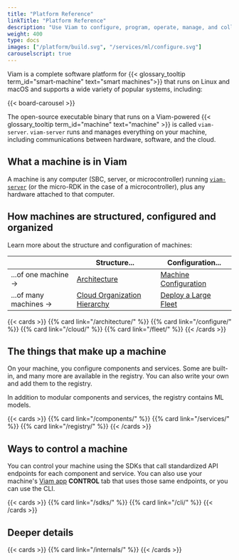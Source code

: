 ```yaml
---
title: "Platform Reference"
linkTitle: "Platform Reference"
description: "Use Viam to configure, program, operate, manage, and collect data from your smart machines."
weight: 400
type: docs
images: ["/platform/build.svg", "/services/ml/configure.svg"]
carouselscript: true
---
```


Viam is a complete software platform for {{< glossary_tooltip term_id="smart-machine" text="smart machines">}} that runs on Linux and macOS and supports a wide variety of popular systems, including:

{{< board-carousel >}}
<br>

The open-source executable binary that runs on a Viam-powered {{< glossary_tooltip term_id="machine" text="machine" >}} is called `viam-server`.
`viam-server` runs and manages everything on your machine, including communications between hardware, software, and the cloud.

## What a machine is in Viam

A machine is any computer (SBC, server, or microcontroller) running [`viam-server`](/architecture/#viam-server-and-the-micro-rdk) (or the micro-RDK in the case of a microcontroller), plus any hardware attached to that computer.

## How machines are structured, configured and organized

Learn more about the structure and configuration of machines:

|                        | Structure...                            | Configuration...                     |
| ---------------------- | --------------------------------------- | ------------------------------------ |
| ...of one machine ->   | [Architecture](/architecture/)          | [Machine Configuration](/configure/) |
| ...of many machines -> | [Cloud Organization Hierarchy](/cloud/) | [Deploy a Large Fleet](/fleet/)      |

{{< cards >}}
{{% card link="/architecture/" %}}
{{% card link="/configure/" %}}
{{% card link="/cloud/" %}}
{{% card link="/fleet/" %}}
{{< /cards >}}

## The things that make up a machine

On your machine, you configure components and services.
Some are built-in, and many more are available in the registry.
You can also write your own and add them to the registry.

In addition to modular components and services, the registry contains ML models.

{{< cards >}}
{{% card link="/components/" %}}
{{% card link="/services/" %}}
{{% card link="/registry/" %}}
{{< /cards >}}

## Ways to control a machine

You can control your machine using the SDKs that call standardized API endpoints for each component and service.
You can also use your machine's [Viam app](https://app.viam.com) **CONTROL** tab that uses those same endpoints, or you can use the CLI.

{{< cards >}}
{{% card link="/sdks/" %}}
{{% card link="/cli/" %}}
{{< /cards >}}

## Deeper details

{{< cards >}}
{{% card link="/internals/" %}}
{{< /cards >}}
